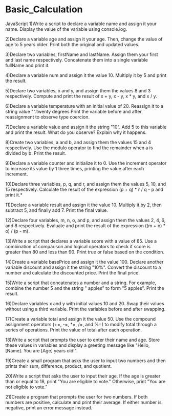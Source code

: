 # Basic_Calculation
JavaScript
1)Write a script to declare a variable name and assign it your name. Display the value of the variable using console.log.

2)Declare a variable age and assign it your age. Then, change the value of age to 5 years older. Print both the original and updated values.

3)Declare two variables, firstName and lastName. Assign them your first and last name respectively. Concatenate them into a single variable fullName and print it.

4)Declare a variable num and assign it the value 10. Multiply it by 5 and print the result.

5)Declare two variables, x and y, and assign them the values 8 and 3 respectively. Compute and print the result of x + y, x - y, x * y, and x / y.

6)Declare a variable temperature with an initial value of 20. Reassign it to a string value "".twenty degrees Print the variable before and after reassignment to observe type coercion.

7)Declare a variable value and assign it the string "10". Add 5 to this variable and print the result. What do you observe? Explain why it happens.

8)Create two variables, a and b, and assign them the values 15 and 4 respectively. Use the modulo operator to find the remainder when a is divided by b. Print the result.

9)Declare a variable counter and initialize it to 0. Use the increment operator to increase its value by 1 three times, printing the value after each increment.

10)Declare three variables, p, q, and r, and assign them the values 5, 10, and 15 respectively. Calculate the result of the expression (p + q) * r / q - p and print it.*

11)Declare a variable result and assign it the value 10. Multiply it by 2, then subtract 5, and finally add 7. Print the final value.

12)Declare four variables, m, n, o, and p, and assign them the values 2, 4, 6, and 8 respectively. Evaluate and print the result of the expression ((m + n) * o) / (p - m).

13)Write a script that declares a variable score with a value of 85. Use a combination of comparison and logical operators to check if score is greater than 80 and less than 90. Print true or false based on the condition.

14)Create a variable basePrice and assign it the value 100. Declare another variable discount and assign it the string "10%". Convert the discount to a number and calculate the discounted price. Print the final price.

15)Write a script that concatenates a number and a string. For example, combine the number 5 and the string " apples" to form "5 apples". Print the result.

16)Declare variables x and y with initial values 10 and 20. Swap their values without using a third variable. Print the variables before and after swapping.

17)Create a variable total and assign it the value 50. Use the compound assignment operators (+=, -=, *=, /=, and %=) to modify total through a series of operations. Print the value of total after each operation.

18)Write a script that prompts the user to enter their name and age. Store these values in variables and display a greeting message like "Hello, [Name]. You are [Age] years old!".

19)Create a small program that asks the user to input two numbers and then prints their sum, difference, product, and quotient.

20)Write a script that asks the user to input their age. If the age is greater than or equal to 18, print "You are eligible to vote." Otherwise, print "You are not eligible to vote."

21)Create a program that prompts the user for two numbers. If both numbers are positive, calculate and print their average. If either number is negative, print an error message instead.
